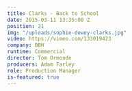 ```yaml
---
title: Clarks - Back to School
date: 2015-03-11 13:35:00 Z
position: 21
img: "/uploads/sophie-dewey-clarks.jpg"
video: https://vimeo.com/133019423
company: BBH
runtime: Commercial
director: Tom Ormonde
producers: Adam Farley
role: Production Manager
is-featured: true
---
```


